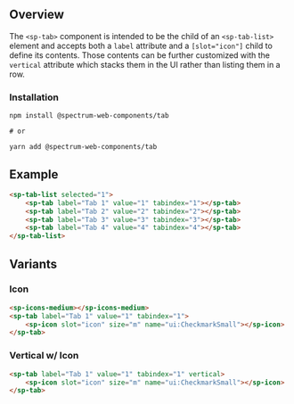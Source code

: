 ## Overview

The `<sp-tab>` component is intended to be the child of an `<sp-tab-list>` element and accepts both a `label` attribute and a `[slot="icon"]` child to define its contents. Those contents can be further customized with the `vertical` attribute which stacks them in the UI rather than listing them in a row.

### Installation

```
npm install @spectrum-web-components/tab

# or

yarn add @spectrum-web-components/tab
```

## Example

```html
<sp-tab-list selected="1">
    <sp-tab label="Tab 1" value="1" tabindex="1"></sp-tab>
    <sp-tab label="Tab 2" value="2" tabindex="2"></sp-tab>
    <sp-tab label="Tab 3" value="3" tabindex="3"></sp-tab>
    <sp-tab label="Tab 4" value="4" tabindex="4"></sp-tab>
</sp-tab-list>
```

## Variants

### Icon

```html
<sp-icons-medium></sp-icons-medium>
<sp-tab label="Tab 1" value="1" tabindex="1">
    <sp-icon slot="icon" size="m" name="ui:CheckmarkSmall"></sp-icon>
</sp-tab>
```

### Vertical w/ Icon

```html
<sp-tab label="Tab 1" value="1" tabindex="1" vertical>
    <sp-icon slot="icon" size="m" name="ui:CheckmarkSmall"></sp-icon>
</sp-tab>
```
